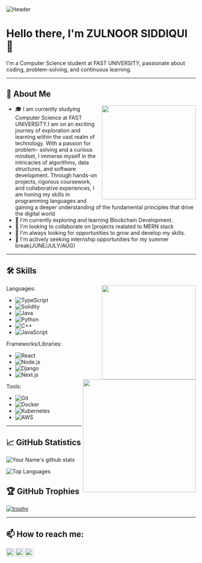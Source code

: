 ![Header](https://repository-images.githubusercontent.com/588181932/e36ec678-7984-4cdd-8e4c-a3932772ff8e)

# Hello there, I'm ZULNOOR SIDDIQUI 👋

I'm a Computer Science student at FAST UNIVERSITY, passionate about coding, problem-solving, and continuous learning.

---

## 🔭 About Me
<p align="center">
  <img src="https://camo.githubusercontent.com/c1dcb74cc1c1835b1d716f5051499a2814c683c806b15f04b0eba492863703e9/68747470733a2f2f63646e2e6472696262626c652e636f6d2f75736572732f3733303730332f73637265656e73686f74732f363538313234332f6176656e746f2e676966" width="250" align='right'
</p>


- 🎓 I am currently studying Computer Science at FAST UNIVERSITY.I am on an exciting journey of exploration and learning within the vast realm of technology. With a passion for problem-     solving and a curious mindset, I immerse myself in the intricacies of algorithms, data structures, and software development. Through hands-on projects, rigorous coursework, and      collaborative experiences, I am honing my skills in programming languages and gaining a deeper understanding of the fundamental principles that drive the digital world
- 🌱 I'm currently exploring and learning Blockchain Development.
- 👯 I'm looking to collaborate on [projects realated to MERN stack
- 🤔 I'm always looking for opportunities to grow and develop my skills.  
- 💼 I'm actively seeking internship opportunities for my summer break(JUNE/JULY/AUG)


---

## 🛠 Skills

Languages:
   <img src="https://miro.medium.com/v2/resize:fit:1000/1*aYo7IrzJ4XJ-aENpk7iKxg.png" width="250" align='right'>
- ![TypeScript](https://img.shields.io/badge/-TypeScript-007ACC?style=flat&logo=typescript)
- ![Solidity](https://img.shields.io/badge/-Solidity-363636?style=flat&logo=solidity)
- ![Java](https://img.shields.io/badge/-Java-red?style=flat&logo=java)
- ![Python](https://img.shields.io/badge/-Python-yellow?style=flat&logo=python)
- ![C++](https://img.shields.io/badge/-C++-blue?style=flat&logo=c)
- ![JavaScript](https://img.shields.io/badge/-JavaScript-black?style=flat&logo=javascript)

Frameworks/Libraries:
  <img src="https://nksinghtech.com/myimg/tmimg/software.gif" width="300" align='right'>
- ![React](https://img.shields.io/badge/-React-blue?style=flat&logo=react)
- ![Node.js](https://img.shields.io/badge/-Node.js-green?style=flat&logo=node.js)
- ![Django](https://img.shields.io/badge/-Django-darkgreen?style=flat&logo=django)
- ![Next.js](https://img.shields.io/badge/-Next.js-black?style=flat&logo=next.js)


Tools:
- ![Git](https://img.shields.io/badge/-Git-black?style=flat&logo=git)
- ![Docker](https://img.shields.io/badge/-Docker-blue?style=flat&logo=docker)
- ![Kubernetes](https://img.shields.io/badge/-Kubernetes-darkblue?style=flat&logo=kubernetes)
- ![AWS](https://img.shields.io/badge/-AWS-orange?style=flat&logo=amazon-aws)

---

## 📈 GitHub Statistics

![Your Name's github stats](https://github-readme-stats.vercel.app/api?username=zulnoor&show_icons=true&hide_border=true&count_private=true&theme=tokyonight)

![Top Languages](https://github-readme-stats.vercel.app/api/top-langs/?username=zulnoor&hide=html,&hide_border=true&layout=compact&langs_count=7&theme=tokyonight)
  
  ## 🏆 GitHub Trophies

[![trophy](https://github-profile-trophy.vercel.app/?username=zulnoor&theme=nord&column=7)](https://github.com/zulnoor/github-profile-trophy)


---

## 📫 How to reach me:


[<img align="left" alt="LinkedIn" width="22px" src="https://cdn-icons-png.flaticon.com/512/174/174857.png" />][linkedin]
[<img align="left" alt="Gmail" width="22px" src="https://cdn-icons-png.flaticon.com/512/281/281769.png" />][gmail]
[<img align="left" alt="Instagram" width="22px" src="https://cdn-icons-png.flaticon.com/512/2111/2111463.png" />][instagram]

[linkedin]: https://www.linkedin.com/in/zulnoor-siddiqui-007a4322b
[gmail]: mailto:zulnoor.sidd20@gmail.com
[instagram]: https://instagram.com/zulnoorsiddique?igshid=MzNlNGNkZWQ4Mg==




